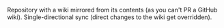 Repository with a wiki mirrored from its contents (as you can't PR a GitHub wiki). Single-directional sync (direct changes to the wiki get overridden).
